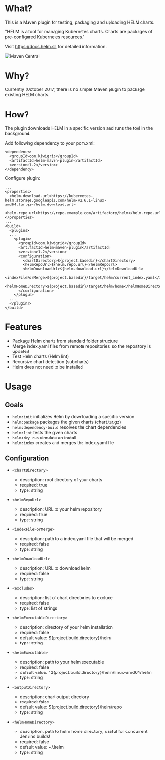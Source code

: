 # What?

This is a Maven plugin for testing, packaging and uploading HELM charts.

"HELM is a tool for managing Kubernetes charts. Charts are packages of pre-configured Kubernetes resources." 

Visit https://docs.helm.sh for detailed information.

[![Maven Central](https://maven-badges.herokuapp.com/maven-central/com.kiwigrid/helm-maven-plugin/badge.svg)](https://maven-badges.herokuapp.com/maven-central/com.kiwigrid/helm-maven-plugin)

# Why?

Currently (October 2017) there is no simple Maven plugin to package existing HELM charts.

# How?

The plugin downloads HELM in a specific version and runs the tool in the background.

Add following dependency to your pom.xml:
```
<dependency>
  <groupId>com.kiwigrid</groupId>
  <artifactId>helm-maven-plugin</artifactId>
  <version>1.2</version>
</dependency>
```

Configure plugin:
```
...
<properties>
  <helm.download.url>https://kubernetes-helm.storage.googleapis.com/helm-v2.6.1-linux-amd64.tar.gz</helm.download.url>
  <helm.repo.url>https://repo.example.com/artifactory/helm</helm.repo.url>
</properties>
...
<build>
  <plugins>
  ...
    <plugin>
      <groupId>com.kiwigrid</groupId>
      <artifactId>helm-maven-plugin</artifactId>
      <version>1.2</version>
      <configuration>
        <chartDirectory>${project.basedir}</chartDirectory>
        <helmRepoUrl>${helm.repo.url}</helmRepoUrl>
        <helmDownloadUrl>${helm.download.url}</helmDownloadUrl>
        <indexFileForMerge>${project.basedir}/target/helm/current_index.yaml</indexFileForMerge>
        <helmHomeDirectory>${project.basedir}/target/helm/home</helmHomeDirectory>
      </configuration>
    </plugin>
  ...
  </plugins>
</build>
```

# Features

- Package Helm charts from standard folder structure
- Merge index.yaml files from remote repositories, so the repository is updated
- Test Helm charts (Helm lint)
- Recursive chart detection (subcharts)
- Helm does not need to be installed

# Usage

## Goals

- `helm:init` initializes Helm by downloading a specific version
- `helm:package` packages the given charts (chart.tar.gz)
- `helm:dependency-build` resolves the chart dependencies  
- `helm:lint` tests the given charts
- `helm:dry-run` simulate an install
- `helm:index` creates and merges the index.yaml file

## Configuration

- `<chartDirectory>`
  - description: root directory of your charts
  - required: true
  - type: string

- `<helmRepoUrl>`
  - description: URL to your helm repository
  - required: true
  - type: string

- `<indexFileForMerge>`
  - description: path to a index.yaml file that will be merged
  - required: false
  - type: string

- `<helmDownloadUrl>`
  - description: URL to download helm
  - required: false
  - type: string

- `<excludes>`
  - description: list of chart directories to exclude
  - required: false
  - type: list of strings

- `<helmExecutableDirectory>`
  - description: directory of your helm installation
  - required: false
  - default value: ${project.build.directory}/helm
  - type: string

- `<helmExecutable>`
  - description: path to your helm executable
  - required: false
  - default value: "${project.build.directory}/helm/linux-amd64/helm
  - type: string

- `<outputDirectory>`
  - description: chart output directory
  - required: false
  - default value: ${project.build.directory}/helm/repo
  - type: string
  
- `<helmHomeDirectory>`
  - description: path to helm home directory; useful for concurrent Jenkins builds!
  - required: false
  - default value: ~/.helm
  - type: string
